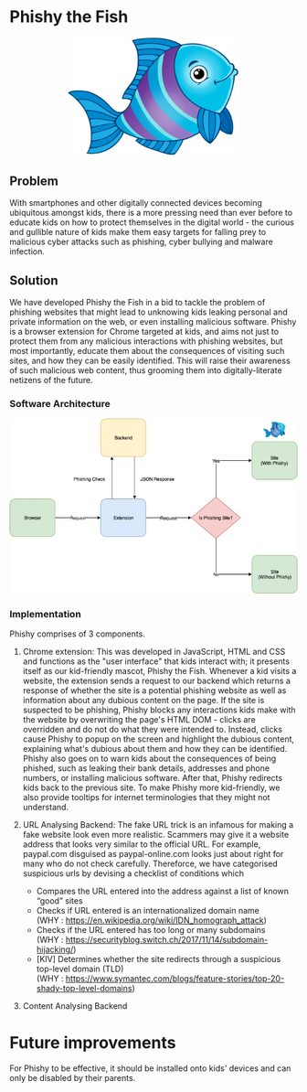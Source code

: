 # Phishy the Fish

<p align="center">
  <img width="300" alt="Phishy" src="https://github.com/jace-ys/hackjunction2019/blob/master/extension/assets/mascot.png">
</p>

## Problem

With smartphones and other digitally connected devices becoming ubiquitous amongst kids, there is a more pressing need than ever before to educate kids on how to protect themselves in the digital world - the curious and gullible nature of kids make them easy targets for falling prey to malicious cyber attacks such as phishing, cyber bullying and malware infection.

## Solution

We have developed Phishy the Fish in a bid to tackle the problem of phishing websites that might lead to unknowing kids leaking personal and private information on the web, or even installing malicious software. Phishy is a browser extension for Chrome targeted at kids, and aims not just to protect them from any malicious interactions with phishing websites, but most importantly, educate them about the consequences of visiting such sites, and how they can be easily identified. This will raise their awareness of such malicious web content, thus grooming them into digitally-literate netizens of the future.

### Software Architecture

<p align="center">
  <img width="800" alt="Architecture" src="https://github.com/jace-ys/hackjunction2019/blob/master/extension/assets/architecture.jpg">
</p>

### Implementation

Phishy comprises of 3 components.

1. Chrome extension:
   This was developed in JavaScript, HTML and CSS and functions as the "user interface" that kids interact with; it presents itself as our kid-friendly mascot, Phishy the Fish. Whenever a kid visits a website, the extension sends a request to our backend which returns a response of whether the site is a potential phishing website as well as information about any dubious content on the page.
   If the site is suspected to be phishing, Phishy blocks any interactions kids make with the website by overwriting the page's HTML DOM - clicks are overridden and do not do what they were intended to. Instead, clicks cause Phishy to popup on the screen and highlight the dubious content, explaining what's dubious about them and how they can be identified. Phishy also goes on to warn kids about the consequences of being phished, such as leaking their bank details, addresses and phone numbers, or installing malicious software. After that, Phishy redirects kids back to the previous site. To make Phishy more kid-friendly, we also provide tooltips for internet terminologies that they might not understand.

2. URL Analysing Backend:
   The fake URL trick is an infamous for making a fake website look even more realistic. Scammers may give it a website address that looks very similar to the official URL. For example, paypal.com disguised as paypal-online.com looks just about right for many who do not check carefully.
   Thereforce, we have categorised suspicious urls by devising a checklist of conditions which
   - Compares the URL entered into the address against a list of known “good” sites
   - Checks if URL entered is an internationalized domain name <br/>
   (WHY : https://en.wikipedia.org/wiki/IDN_homograph_attack)
   - Checks if the URL entered has too long or many subdomains <br/>
   (WHY : https://securityblog.switch.ch/2017/11/14/subdomain-hijacking/)
   - [KIV] Determines whether the site redirects through a suspicious top-level domain (TLD) <br/>
   (WHY : https://www.symantec.com/blogs/feature-stories/top-20-shady-top-level-domains)

3) Content Analysing Backend

# Future improvements

For Phishy to be effective, it should be installed onto kids' devices and can only be disabled by their parents.
